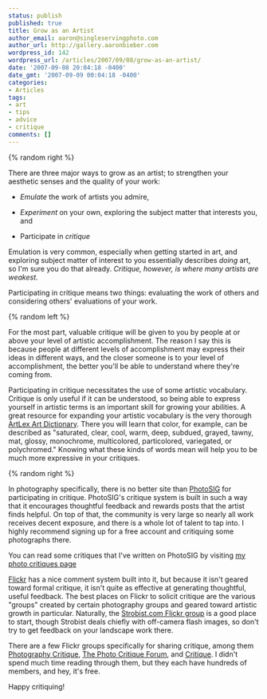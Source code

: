 ```yaml
---
status: publish
published: true
title: Grow as an Artist
author_email: aaron@singleservingphoto.com
author_url: http://gallery.aaronbieber.com
wordpress_id: 142
wordpress_url: /articles/2007/09/08/grow-as-an-artist/
date: '2007-09-08 20:04:18 -0400'
date_gmt: '2007-09-09 00:04:18 -0400'
categories:
- Articles
tags:
- art
- tips
- advice
- critique
comments: []
---
```

{% random right %}

There are three major ways to grow as an artist; to strengthen your aesthetic
senses and the quality of your work:

* *Emulate* the work of artists you admire,

* *Experiment* on your own, exploring the subject matter that interests you, and

* Participate in *critique*

Emulation is very common, especially when getting started in art, and exploring
subject matter of interest to you essentially describes _doing_ art, so I'm sure
you do that already. *Critique, however, is where many artists are
weakest.*<!--more-->

Participating in critique means two things: evaluating the work of others and
considering others' evaluations of your work.

{% random left %}

For the most part, valuable critique will be given to you by people at or above
your level of artistic accomplishment. The reason I say this is because people
at different levels of accomplishment may express their ideas in different ways,
and the closer someone is to your level of accomplishment, the better you'll be
able to understand where they're coming from.

Participating in critique necessitates the use of some artistic
vocabulary. Critique is only useful if it can be understood, so being able to
express yourself in artistic terms is an important skill for growing your
abilities. A great resource for expanding your artistic vocabulary is the very
thorough [ArtLex Art Dictionary](http://www.artlex.com). There you will learn
that color, for example, can be described as "saturated, clear, cool, warm,
deep, subdued, grayed, tawny, mat, glossy, monochrome, multicolored,
particolored, variegated, or polychromed." Knowing what these kinds of words
mean will help you to be much more expressive in your critiques.

{% random right %}

In photography specifically, there is no better site
than [PhotoSIG](http://www.photosig.com) for participating in critique.
PhotoSIG's critique system is built in such a way that it encourages thoughtful
feedback and rewards posts that the artist finds helpful. On top of that, the
community is very large so nearly all work receives decent exposure, and there
is a whole lot of talent to tap into. I highly recommend signing up for a free
account and critiquing some photographs there.

You can read some critiques that I've written on PhotoSIG by
visiting
[my photo critiques page](http://www.photosig.com/go/users/userphotocritiques?id=146708)

[Flickr](http://www.flickr.com) has a nice comment system built into it, but
because it isn't geared toward formal critique, it isn't quite as effective at
generating thoughtful, useful feedback. The best places on Flickr to solicit
critique are the various "groups" created by certain photography groups and
geared toward artistic growth in particular.  Naturally,
the [Strobist.com Flickr group](http://flickr.com/groups/strobist/) is a good
place to start, though Strobist deals chiefly with off-camera flash images, so
don't try to get feedback on your landscape work there.

There are a few Flickr groups specifically for sharing critique, among
them
[Photography Critique](http://flickr.com/groups/photographycritique/),
[The Photo Critique Forum](http://flickr.com/groups/photocritiqueforum/),
and [Critique](http://flickr.com/groups/critique/). I didn't spend much time
reading through them, but they each have hundreds of members, and hey, it's
free.

Happy critiquing!
